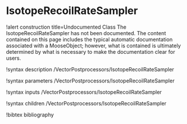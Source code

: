 <!-- MOOSE Documentation Stub: Remove this when content is added. -->

# IsotopeRecoilRateSampler

!alert construction title=Undocumented Class
The IsotopeRecoilRateSampler has not been documented. The content contained on this page includes the
typical automatic documentation associated with a MooseObject; however, what is contained is
ultimately determined by what is necessary to make the documentation clear for users.

!syntax description /VectorPostprocessors/IsotopeRecoilRateSampler

!syntax parameters /VectorPostprocessors/IsotopeRecoilRateSampler

!syntax inputs /VectorPostprocessors/IsotopeRecoilRateSampler

!syntax children /VectorPostprocessors/IsotopeRecoilRateSampler

!bibtex bibliography
